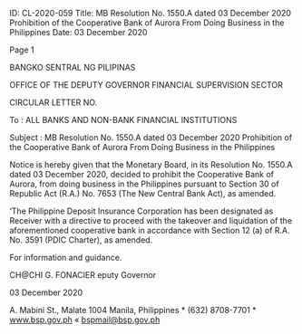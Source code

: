 ID: CL-2020-059
Title: MB Resolution No. 1550.A dated 03 December 2020 Prohibition of the Cooperative Bank of Aurora From Doing Business in the Philippines
Date: 03 December 2020

Page 1

BANGKO SENTRAL NG PILIPINAS

OFFICE OF THE DEPUTY GOVERNOR FINANCIAL SUPERVISION SECTOR

CIRCULAR LETTER NO.

To : ALL BANKS AND NON-BANK FINANCIAL INSTITUTIONS

Subject : MB Resolution No. 1550.A dated 03 December 2020 Prohibition of the Cooperative Bank of Aurora From Doing Business in the Philippines

Notice is hereby given that the Monetary Board, in its Resolution No. 1550.A dated 03 December 2020, decided to prohibit the Cooperative Bank of Aurora, from doing business in the Philippines pursuant to Section 30 of Republic Act (R.A.) No. 7653 (The New Central Bank Act), as amended.

‘The Philippine Deposit Insurance Corporation has been designated as Receiver with a directive to proceed with the takeover and liquidation of the aforementioned cooperative bank in accordance with Section 12 (a) of R.A. No. 3591 (PDIC Charter), as amended.

For information and guidance.

CH@CHI G. FONACIER eputy Governor

03 December 2020

A. Mabini St., Malate 1004 Manila, Philippines * (632) 8708-7701 * www.bsp.gov.ph « bspmail@bsp.gov.ph
